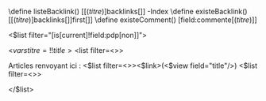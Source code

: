 \define listeBacklink() [[$(titre)$]backlinks[]] -Index
\define existeBacklink() [[$(titre)$]backlinks[]]first[]]
\define existeComment() [field:commente[$(titre)$]]

<$list filter="[is[current]!field:pdp[non]]">

<$vars titre={{!!title}}>
<$list filter=<<existeBacklink>>> 
<div class="bbtPdP"> Articles renvoyant ici : <$list filter=<<listeBacklink>>><$link>(<$view field="title"/>)</$link> </$list><$list filter=<<existeBacklink>>><br/></$list>
</div>
</$list>
</$vars>

</$list>